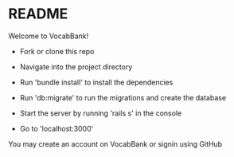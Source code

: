 # README

Welcome to VocabBank! 

* Fork or clone this repo 

* Navigate into the project directory

* Run 'bundle install' to install the dependencies 

* Run 'db:migrate' to run the migrations and create the database

* Start the server by running 'rails s' in the console 

* Go to 'localhost:3000' 

You may create an account on VocabBank or signin using GitHub  
